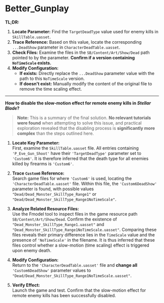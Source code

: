 # Better_Gunplay

**TL;DR:**
1.  **Locate Parameter:** Find the `TargetDeadType` value used for enemy kills in `SkillTable.uasset`.
2.  **Trace Reference:** Based on this value, locate the corresponding `...DeadShow` parameter in `CharacterDeadTable.uasset`.
3.  **Check Files:** Examine the files in the `SB/Content/Art/Show/Dead` path pointed to by the parameter. **Confirm if a version containing `NoTimeScale` exists.**
4.  **Modify Configuration:**
    *   **If exists:** Directly replace the `...DeadShow` parameter value with the path to this `NoTimeScale` version.
    *   **If doesn't exist:** Manually modify the content of the original file to remove the time scaling effect.

---

**How to disable the slow-motion effect for remote enemy kills in *Stellar Blade*?**
> **Note:** This is a summary of the final solution. **No relevant tutorials were found** when attempting to solve this issue, and practical exploration revealed that the disabling process is **significantly more complex** than the steps outlined here.

1.  **Locate Key Parameter:**  
    First, examine the `SkillTable.uasset` file. All entries containing `'P_Eve_Gun_Shoot'` have their `'TargetDeadType'` parameter set to `'Custom6'`. It is therefore inferred that the death type for all enemies killed by firearms is `'Custom6'`.

2.  **Trace `Custom6` Reference:**  
    Search game files for where `'Custom6'` is used, locating the `'CharacterDeadTable.uasset'` file. Within this file, the `'Custom6DeadShow'` parameter is found, with possible values `"Dead/Dead_Monster_SkillType_Range1"` or `"Dead/Dead_Monster_SkillType_Range1NoTimeScale"`.

3.  **Analyze Related Resource Files:**  
    Use the Fmodel tool to inspect files in the game resource path `SB/Content/Art/Show/Dead`. Confirm the existence of `"Dead_Monster_SkillType_Range1.uasset"` and `"Dead_Monster_SkillType_Range1NoTimeScale.uasset"`. Comparing these files reveals their primary difference lies in the `TimeScale` value and the presence of `'NoTimeScale'` in the filename. It is thus inferred that these files control whether a slow-motion (time scaling) effect is triggered upon enemy death.

4.  **Modify Configuration:**  
    Return to the `'CharacterDeadTable.uasset'` file and **change all** `'Custom6DeadShow'` parameter values to `"Dead/Dead_Monster_SkillType_Range1NoTimeScale.uasset"`.

5.  **Verify Effect:**  
    Launch the game and test. Confirm that the slow-motion effect for remote enemy kills has been successfully disabled.
